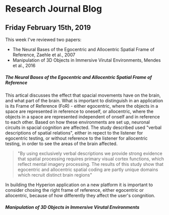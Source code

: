 # Research Journal Blog


## Friday February 15th, 2019

This week I've reviewed two papers:
- The Neural Bases of the Egocentric and Allocentric Spatial Frame of Reference, Zaehle et al., 2007
- Manipulation of 3D Objects in Immersive Virutal Environments, Mendes et al., 2016

##### The Neural Bases of the Egocentric and Allocentric Spatial Frame of Reference
This artical discusses the effect that spacial movements have on the brain, and what part of the brain. What is important to distinguish in an application is its Frame of Reference (FoR) - either egocentric, where the objects in a space are represented in reference to oneself, or allocentric, where the objects in a space are represented independent of onself and in reference to each other. Based on how these environments are set up, neuronal circuits in spacial cognition are affected. The study described used "verbal descriptions of spatial relations", either in repect to the listener for egocentric testing, or without reference to the listener for allocentric testing, in order to see the areas of the brain affected. 

>"By using exclusively verbal descriptions we provide strong evidence that spatial processing requires primary visual cortex functions, which reflect mental imagery processing. The results of this study show that egocentric and allocentric spatial coding are partly unique domains which recruit distinct brain regions"

In building the Hyperion application on a new platform it is important to consider chosing the right frame of reference, either egocentric or allocentric, because of how differently they affect the user's congnition. 

##### Manipulation of 3D Objects in Immersive Virutal Environments
